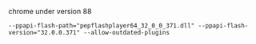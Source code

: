 chrome under version 88
```
--ppapi-flash-path="pepflashplayer64_32_0_0_371.dll" --ppapi-flash-version="32.0.0.371" --allow-outdated-plugins
```
